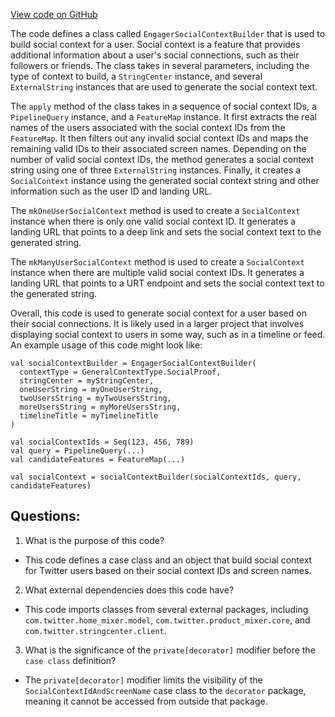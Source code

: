 [View code on GitHub](https://github.com/misbahsy/the-algorithm/home-mixer/server/src/main/scala/com/twitter/home_mixer/functional_component/decorator/EngagerSocialContextBuilder.scala)

The code defines a class called `EngagerSocialContextBuilder` that is used to build social context for a user. Social context is a feature that provides additional information about a user's social connections, such as their followers or friends. The class takes in several parameters, including the type of context to build, a `StringCenter` instance, and several `ExternalString` instances that are used to generate the social context text.

The `apply` method of the class takes in a sequence of social context IDs, a `PipelineQuery` instance, and a `FeatureMap` instance. It first extracts the real names of the users associated with the social context IDs from the `FeatureMap`. It then filters out any invalid social context IDs and maps the remaining valid IDs to their associated screen names. Depending on the number of valid social context IDs, the method generates a social context string using one of three `ExternalString` instances. Finally, it creates a `SocialContext` instance using the generated social context string and other information such as the user ID and landing URL.

The `mkOneUserSocialContext` method is used to create a `SocialContext` instance when there is only one valid social context ID. It generates a landing URL that points to a deep link and sets the social context text to the generated string.

The `mkManyUserSocialContext` method is used to create a `SocialContext` instance when there are multiple valid social context IDs. It generates a landing URL that points to a URT endpoint and sets the social context text to the generated string.

Overall, this code is used to generate social context for a user based on their social connections. It is likely used in a larger project that involves displaying social context to users in some way, such as in a timeline or feed. An example usage of this code might look like:

```
val socialContextBuilder = EngagerSocialContextBuilder(
  contextType = GeneralContextType.SocialProof,
  stringCenter = myStringCenter,
  oneUserString = myOneUserString,
  twoUsersString = myTwoUsersString,
  moreUsersString = myMoreUsersString,
  timelineTitle = myTimelineTitle
)

val socialContextIds = Seq(123, 456, 789)
val query = PipelineQuery(...)
val candidateFeatures = FeatureMap(...)

val socialContext = socialContextBuilder(socialContextIds, query, candidateFeatures)
```
## Questions: 
 1. What is the purpose of this code?
- This code defines a case class and an object that build social context for Twitter users based on their social context IDs and screen names.

2. What external dependencies does this code have?
- This code imports classes from several external packages, including `com.twitter.home_mixer.model`, `com.twitter.product_mixer.core`, and `com.twitter.stringcenter.client`.

3. What is the significance of the `private[decorator]` modifier before the `case class` definition?
- The `private[decorator]` modifier limits the visibility of the `SocialContextIdAndScreenName` case class to the `decorator` package, meaning it cannot be accessed from outside that package.
